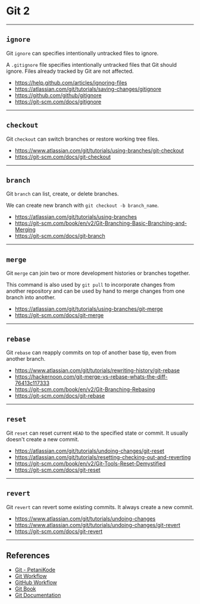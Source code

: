# Git 2

---

## `ignore`

Git `ignore` can specifies intentionally untracked files to ignore.

A `.gitignore` file specifies intentionally untracked files that Git should ignore. Files already tracked by Git are not affected.

- https://help.github.com/articles/ignoring-files
- https://atlassian.com/git/tutorials/saving-changes/gitignore
- https://github.com/github/gitignore
- https://git-scm.com/docs/gitignore

---

## `checkout`

Git `checkout`  can switch branches or restore working tree files.

- https://www.atlassian.com/git/tutorials/using-branches/git-checkout
- https://git-scm.com/docs/git-checkout

---

## `branch`

Git `branch` can list, create, or delete branches.

We can create new branch with `git checkout -b branch_name`.

- https://atlassian.com/git/tutorials/using-branches
- https://git-scm.com/book/en/v2/Git-Branching-Basic-Branching-and-Merging
- https://git-scm.com/docs/git-branch

---

## `merge`

Git `merge` can join two or more development histories or branches together.

This command is also used by `git pull` to incorporate changes from another repository and can be used by hand to merge changes from one branch into another.

- https://atlassian.com/git/tutorials/using-branches/git-merge
- https://git-scm.com/docs/git-merge

---

## `rebase`

Git `rebase` can reapply commits on top of another base tip, even from another branch.

- https://www.atlassian.com/git/tutorials/rewriting-history/git-rebase
- https://hackernoon.com/git-merge-vs-rebase-whats-the-diff-76413c117333
- https://git-scm.com/book/en/v2/Git-Branching-Rebasing
- https://git-scm.com/docs/git-rebase

---

## `reset`

Git `reset` can reset current `HEAD` to the specified state or commit. It usually doesn't create a new commit.

- https://atlassian.com/git/tutorials/undoing-changes/git-reset
- https://atlassian.com/git/tutorials/resetting-checking-out-and-reverting
- https://git-scm.com/book/en/v2/Git-Tools-Reset-Demystified
- https://git-scm.com/docs/git-reset

---

## `revert`

Git `revert` can revert some existing commits. It always create a new commit.

- https://www.atlassian.com/git/tutorials/undoing-changes
- https://www.atlassian.com/git/tutorials/undoing-changes/git-revert
- https://git-scm.com/docs/git-revert

---

## References

- [Git - PetaniKode](https://www.petanikode.com/tutorial/git)
- [Git Workflow](https://www.atlassian.com/git/tutorials/comparing-workflows)
- [GitHub Workflow](https://guides.github.com/introduction/flow)
- [Git Book](https://git-scm.com/book/en/v2)
- [Git Documentation](https://git-scm.com/docs)
